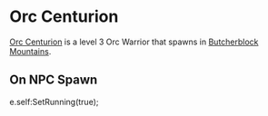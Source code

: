 # Orc Centurion



[Orc Centurion](/npc/9129) is a level 3 Orc Warrior that spawns in [Butcherblock Mountains](/zone/68).



## On NPC Spawn

e.self:SetRunning(true);




